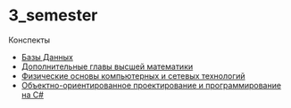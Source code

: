 # 3_semester
Конспекты
- [Базы Данных](Data_bases)
- [Дополнительные главы высшей математики](Maths)
- [Физические основы компьютерных и сетевых технологий](Physics)
- [Объектно-ориентированное проектирование и программирование на C#](C\#)
